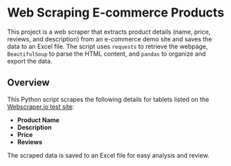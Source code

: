 # Web Scraping E-commerce Products

This project is a web scraper that extracts product details (name, price, reviews, and description) from an e-commerce demo site and saves the data to an Excel file. The script uses `requests` to retrieve the webpage, `BeautifulSoup` to parse the HTML content, and `pandas` to organize and export the data.

## Overview
This Python script scrapes the following details for tablets listed on the [Webscraper.io test site](https://webscraper.io/test-sites/e-commerce/allinone/computers/tablets):
- **Product Name**
- **Description**
- **Price**
- **Reviews**

The scraped data is saved to an Excel file for easy analysis and review.

